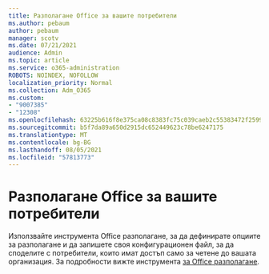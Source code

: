 ```yaml
---
title: Разполагане Office за вашите потребители
ms.author: pebaum
author: pebaum
manager: scotv
ms.date: 07/21/2021
audience: Admin
ms.topic: article
ms.service: o365-administration
ROBOTS: NOINDEX, NOFOLLOW
localization_priority: Normal
ms.collection: Adm_O365
ms.custom:
- "9007385"
- "12308"
ms.openlocfilehash: 63225b616f8e375ca08c8383fc75c039caeb2c55383472f259963f91f9944c55
ms.sourcegitcommit: b5f7da89a650d2915dc652449623c78be6247175
ms.translationtype: MT
ms.contentlocale: bg-BG
ms.lasthandoff: 08/05/2021
ms.locfileid: "57813773"
---
```

# <a name="deploy-office-to-your-users"></a>Разполагане Office за вашите потребители

Използвайте инструмента Office разполагане, за да дефинирате опциите за разполагане и да запишете своя конфигурационен файл, за да споделите с потребители, които имат достъп само за четене до вашата организация. За подробности вижте инструмента [за Office разполагане](https://admin.microsoft.com/AdminPortal/Home#/modernonboarding/cdnwizard).